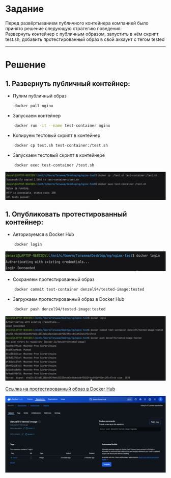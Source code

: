# Задание

Перед развёртыванием публичного контейнера компанией
было принято решение следующую стратегию поведения:
<br/>
Развернуть контейнер с публичным образом, запустить в нём скрипт test.sh, 
добавить протестированный образ в свой аккаунт с тегом tested

---

# Решение

## 1. Развернуть публичный контейнер:

- Пулим публичный образ

```bash
    docker pull nginx
```

- Запускаем контейнер

```bash
    docker run -it --name test-container nginx
```

- Копируем тестовый скрипт в контейнер

```bash
    docker cp test.sh test-container:/test.sh
```

- Запускаем тестовый скрипт в контейнере

```bash
    docker exec test-container /test.sh
```

![img.png](img.png)

## 1. Опубликовать протестированный контейнер:

- Авторизуемся  в Docker Hub

```bash
    docker login
```

![img_1.png](img_1.png)

- Сохраняем протестированный образ

```bash
    docker commit test-container denzel94/tested-image:tested
```

- Загружаем протестированный образ в Docker Hub

```bash
    docker push denzel94/tested-image:tested
```
![img_2.png](img_2.png)

[Ссылка на протестированный образ в Docker Hub](https://hub.docker.com/repository/docker/denzel94/tested-image/general)

![img_3.png](img_3.png)
